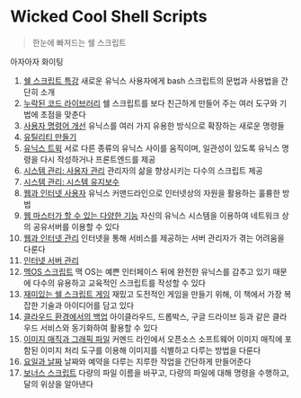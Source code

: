 # Wicked Cool Shell Scripts
> 한눈에 빠져드는 쉘 스크립트

아자아자 화이팅

1. [쉘 스크립트 특강](documents/0.md)
  새로운 유닉스 사용자에게 bash 스크립트의 문법과 사용법을 간단히 소개
2. [누락된 코드 라이브러리](documents/1.md)
  쉘 스크립트를 보다 친근하게 만들어 주는 여러 도구와 기법에 초점을 맞춘다
3. [사용자 명령어 개선](documents/2.md)
  유닉스를 여러 가지 유용한 방식으로 확장하는 새로운 명령들
4. [유틸리티 만들기](documents/3.md)
5. [유닉스 트윅](documents/4.md)
  서로 다른 종류의 유닉스 사이를 움직이며, 일관성이 있도록 유닉스 명령을 다시 작성하거나 프론트엔드를 제공
6. [시스템 관리: 사용자 관리](documents/5.md)
  관리자의 삶을 향상시키는 다수의 스크립트 제공
7. [시스템 관리: 시스템 유지보수](documents/6.md)
8. [웹과 인터넷 사용자](documents/7.md)
  유닉스 커맨드라인으로 인터넷상의 자원을 활용하는 훌륭한 방법
9. [웹 마스터가 할 수 있는 다양한 기능](documents/8.md)
  자신의 유닉스 시스템을 이용하여 네트워크 상의 공유서버를 이용할 수 있다
10. [웹과 인터넷 관리](documents/9.md)
  인터넷을 통해 서비스를 제공하는 서버 관리자가 겪는 어려움을 다룬다
11. [인터넷 서버 관리](documents/10.md)
12. [맥OS 스크립트](documents/11.md)
  맥 OS는 예쁜 인터페이스 뒤에 완전한 유닉스를 감추고 있기 때문에 다수의 유용하고 교육적인 스크립트를 작성할 수 있다
13. [재미있는 쉘 스크립트 게임](documents/12.md)
  재밌고 도전적인 게임을 만들기 위해, 이 책에서 가장 복잡한 기술과 아이디어를 담고 있다
14. [클라우드 환경에서의 백업](documents/13.md)
  아이클라우드, 드롭박스, 구글 드라이브 등과 같은 클라우드 서비스와 동기화하여 활용할 수 있다
15. [이미지 매직과 그래픽 파일](documents/14.md)
  커멘드 라인에서 오픈소스 소프트웨어 이미지 매직에 포함된 이미지 처리 도구를 이용해 이미지를 식별하고 다루는 방법을 다룬다
16. [요일과 날짜](documents/15.md)
  날짜와 예약을 다루는 지루한 작업을 간단하게 만들어준다
17. [보너스 스크립트](documents/16.md)
  다량의 파일 이름을 바꾸고, 다량의 파일에 대해 명령을 수행하고, 달의 위상을 알아낸다
